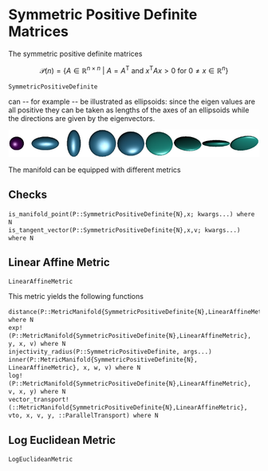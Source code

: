 # Symmetric Positive Definite Matrices

The symmetric positive definite matrices

```math
\mathcal P(n) = \bigl\{ A \in \mathbb R^{n\times n}\ \big|\ 
A = A^{\mathrm{T}} \text{ and }
x^{\mathrm{T}}Ax > 0 \text{ for } 0\neq x \in\mathbb R^n \bigr\}
```

```@docs
SymmetricPositiveDefinite
```

can -- for example -- be illustrated as ellipsoids:  since the eigen values are all positive
they can be taken as lengths of the axes of an ellipsoids while the directions are given by
the eigenvectors. 

![An example set of data](../assets/images/SPDSignal.png)

The manifold can be equipped with different metrics

## Checks
```@docs
is_manifold_point(P::SymmetricPositiveDefinite{N},x; kwargs...) where N
is_tangent_vector(P::SymmetricPositiveDefinite{N},x,v; kwargs...) where N
```


## Linear Affine Metric

```@docs
LinearAffineMetric
```

This metric yields the following functions

```@docs
distance(P::MetricManifold{SymmetricPositiveDefinite{N},LinearAffineMetric},x,y) where N
exp!(P::MetricManifold{SymmetricPositiveDefinite{N},LinearAffineMetric}, y, x, v) where N
injectivity_radius(P::SymmetricPositiveDefinite, args...)
inner(P::MetricManifold{SymmetricPositiveDefinite{N}, LinearAffineMetric}, x, w, v) where N
log!(P::MetricManifold{SymmetricPositiveDefinite{N},LinearAffineMetric}, v, x, y) where N
vector_transport!(::MetricManifold{SymmetricPositiveDefinite{N},LinearAffineMetric}, vto, x, v, y, ::ParallelTransport) where N
```


## Log Euclidean Metric

```@docs
LogEuclideanMetric
```